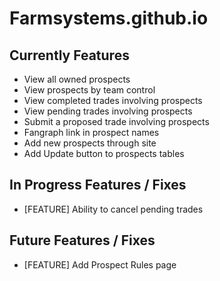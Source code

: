 Farmsystems.github.io
=====================

Currently Features
------------------
* View all owned prospects
* View prospects by team control
* View completed trades involving prospects
* View pending trades involving prospects
* Submit a proposed trade involving prospects
* Fangraph link in prospect names
* Add new prospects through site
* Add Update button to prospects tables

In Progress Features / Fixes
----------------------------
* [FEATURE] Ability to cancel pending trades

Future Features / Fixes
-----------------------
* [FEATURE] Add Prospect Rules page
